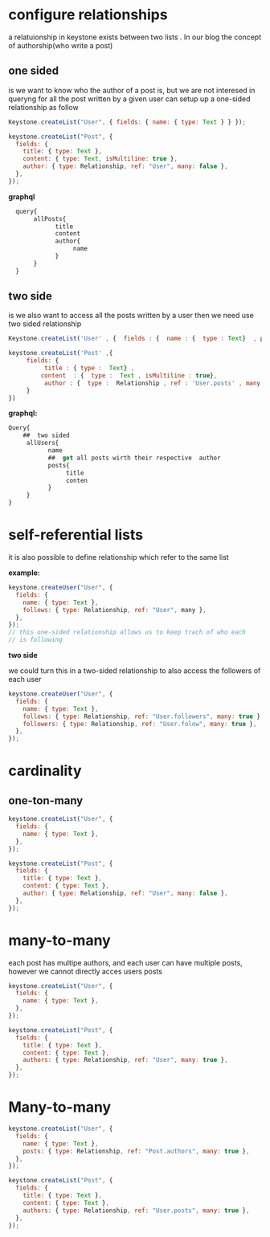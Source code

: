 # configure relationships

a relatuionship in keystone exists between two lists
. In our blog the concept of authorship(who write a post)

## one sided

is we want to know who the author of a post is, but
we are not interesed in queryng for all the post
written by a given user can setup up a
one-sided relationship as follow

```js
Keystone.createList("User", { fields: { name: { type: Text } } });

keystone.createList("Post", {
  fields: {
    title: { type: Text },
    content: { type: Text, isMultiline: true },
    author: { type: Relationship, ref: "User", many: false },
  },
});
```

**graphql**

```js
  query{
       allPosts{
             title
             content
             author{
                  name
             }
       }
  }
```

## two side

is we also want to access all the posts written by a user
then we need use two sided relationship

```js
Keystone.createList('User' , {  fields : {  name : {  type : Text}  , posts :  { type : Relationship , ref:  'Post.author' , many  : true} });

keystone.createList('Post' ,{
     fields: {
          title : { type :  Text} ,
         content  : {  type :  Text , isMultiline : true},
          author : {  type :  Relationship , ref : 'User.posts' , many :  false}
     }
})
```

**graphql:**

```js
Query{
    ##  two sided
     allUsers{
           name
           ##  get all posts wirth their respective  author
           posts{
                title
                conten
           }
     }
}
```

# self-referential lists

it is also possible to define relationship
which refer to the same list

**example:**

```js
keystone.createUser("User", {
  fields: {
    name: { type: Text },
    follows: { type: Relationship, ref: "User", many },
  },
});
// this one-sided relationship allows us to keep trach of who each
// is following
```

**two side**

we could turn this in a two-sided relationship
to also access the followers of each
user

```js
keystone.createUser("User", {
  fields: {
    name: { type: Text },
    follows: { type: Relationship, ref: "User.followers", many: true },
    followers: { type: Relationship, ref: "User.folow", many: true },
  },
});
```

# cardinality

## one-ton-many

```js
keystone.createList("User", {
  fields: {
    name: { type: Text },
  },
});

keystone.createList("Post", {
  fields: {
    title: { type: Text },
    content: { type: Text },
    author: { type: Relationship, ref: "User", many: false },
  },
});
```

# many-to-many

each post has multipe authors, and each user can have multiple
posts, however we cannot directly acces users posts

```js
keystone.createList("User", {
  fields: {
    name: { type: Text },
  },
});

keystone.createList("Post", {
  fields: {
    title: { type: Text },
    content: { type: Text },
    authors: { type: Relationship, ref: "User", many: true },
  },
});
```

# Many-to-many

```js
keystone.createList("User", {
  fields: {
    name: { type: Text },
    posts: { type: Relationship, ref: "Post.authors", many: true },
  },
});

keystone.createList("Post", {
  fields: {
    title: { type: Text },
    content: { type: Text },
    authors: { type: Relationship, ref: "User.posts", many: true },
  },
});
```
